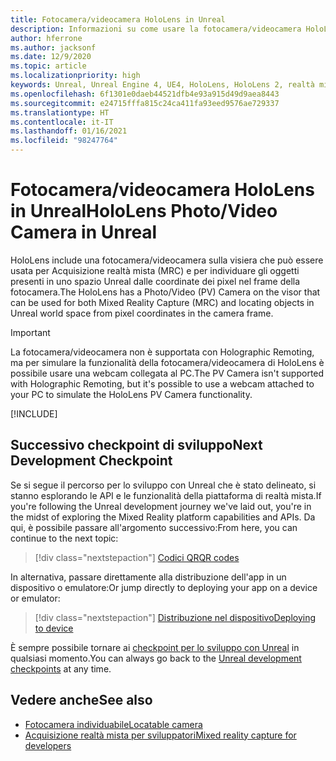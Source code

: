 ```yaml
---
title: Fotocamera/videocamera HoloLens in Unreal
description: Informazioni su come usare la fotocamera/videocamera HoloLens per Acquisizione realtà mista e l'individuazione degli oggetti in Unreal.
author: hferrone
ms.author: jacksonf
ms.date: 12/9/2020
ms.topic: article
ms.localizationpriority: high
keywords: Unreal, Unreal Engine 4, UE4, HoloLens, HoloLens 2, realtà mista, sviluppo, funzionalità, documentazione, guide, ologrammi, videocamera, fotocamera, MRC, visore VR realtà mista, visore VR di windows mixed reality, visore per realtà virtuale
ms.openlocfilehash: 6f1301e0daeb44521dfb4e93a915d49d9aea8443
ms.sourcegitcommit: e24715fffa815c24ca411fa93eed9576ae729337
ms.translationtype: HT
ms.contentlocale: it-IT
ms.lasthandoff: 01/16/2021
ms.locfileid: "98247764"
---
```

# <a name="hololens-photovideo-camera-in-unreal"></a><span data-ttu-id="54bfa-104">Fotocamera/videocamera HoloLens in Unreal</span><span class="sxs-lookup"><span data-stu-id="54bfa-104">HoloLens Photo/Video Camera in Unreal</span></span>

<span data-ttu-id="54bfa-105">HoloLens include una fotocamera/videocamera sulla visiera che può essere usata per Acquisizione realtà mista (MRC) e per individuare gli oggetti presenti in uno spazio Unreal dalle coordinate dei pixel nel frame della fotocamera.</span><span class="sxs-lookup"><span data-stu-id="54bfa-105">The HoloLens has a Photo/Video (PV) Camera on the visor that can be used for both Mixed Reality Capture (MRC) and locating objects in Unreal world space from pixel coordinates in the camera frame.</span></span>

> [!IMPORTANT]
> <span data-ttu-id="54bfa-106">La fotocamera/videocamera non è supportata con Holographic Remoting, ma per simulare la funzionalità della fotocamera/videocamera di HoloLens è possibile usare una webcam collegata al PC.</span><span class="sxs-lookup"><span data-stu-id="54bfa-106">The PV Camera isn't supported with Holographic Remoting, but it's possible to use a webcam attached to your PC to simulate the HoloLens PV Camera functionality.</span></span>

[!INCLUDE[](includes/tabs-pv-camera.md)]

## <a name="next-development-checkpoint"></a><span data-ttu-id="54bfa-107">Successivo checkpoint di sviluppo</span><span class="sxs-lookup"><span data-stu-id="54bfa-107">Next Development Checkpoint</span></span>

<span data-ttu-id="54bfa-108">Se si segue il percorso per lo sviluppo con Unreal che è stato delineato, si stanno esplorando le API e le funzionalità della piattaforma di realtà mista.</span><span class="sxs-lookup"><span data-stu-id="54bfa-108">If you're following the Unreal development journey we've laid out, you're in the midst of exploring the Mixed Reality platform capabilities and APIs.</span></span> <span data-ttu-id="54bfa-109">Da qui, è possibile passare all'argomento successivo:</span><span class="sxs-lookup"><span data-stu-id="54bfa-109">From here, you can continue to the next topic:</span></span>

> [!div class="nextstepaction"]
> [<span data-ttu-id="54bfa-110">Codici QR</span><span class="sxs-lookup"><span data-stu-id="54bfa-110">QR codes</span></span>](unreal-qr-codes.md)

<span data-ttu-id="54bfa-111">In alternativa, passare direttamente alla distribuzione dell'app in un dispositivo o emulatore:</span><span class="sxs-lookup"><span data-stu-id="54bfa-111">Or jump directly to deploying your app on a device or emulator:</span></span>

> [!div class="nextstepaction"]
> [<span data-ttu-id="54bfa-112">Distribuzione nel dispositivo</span><span class="sxs-lookup"><span data-stu-id="54bfa-112">Deploying to device</span></span>](unreal-deploying.md)

<span data-ttu-id="54bfa-113">È sempre possibile tornare ai [checkpoint per lo sviluppo con Unreal](unreal-development-overview.md#3-advanced-features) in qualsiasi momento.</span><span class="sxs-lookup"><span data-stu-id="54bfa-113">You can always go back to the [Unreal development checkpoints](unreal-development-overview.md#3-advanced-features) at any time.</span></span>

## <a name="see-also"></a><span data-ttu-id="54bfa-114">Vedere anche</span><span class="sxs-lookup"><span data-stu-id="54bfa-114">See also</span></span>

* [<span data-ttu-id="54bfa-115">Fotocamera individuabile</span><span class="sxs-lookup"><span data-stu-id="54bfa-115">Locatable camera</span></span>](../platform-capabilities-and-apis/locatable-camera.md)
* [<span data-ttu-id="54bfa-116">Acquisizione realtà mista per sviluppatori</span><span class="sxs-lookup"><span data-stu-id="54bfa-116">Mixed reality capture for developers</span></span>](../platform-capabilities-and-apis/mixed-reality-capture-for-developers.md)
